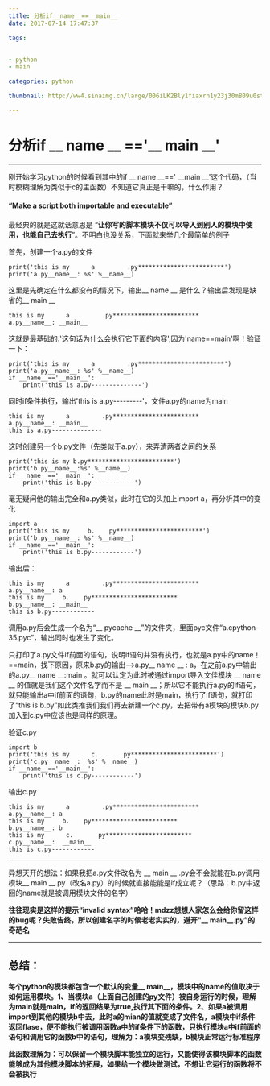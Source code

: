 ```yaml
---
title: 分析if__name__==__main__
date: 2017-07-14 17:47:37

tags:


- python
- main

categories: python

thumbnail: http://ww4.sinaimg.cn/large/006iLK2Bly1fiaxrn1y23j30m809u0st.jpg

---
```

# 分析if __ name __ =='__ main __'

----------

刚开始学习python的时候看到其中的if __ name __==' __main __'这个代码，（当时模糊理解为类似于c的主函数）不知道它真正是干嘛的，什么作用？
#### **“Make a script both importable and executable”**      
<!--more-->
最经典的就是这就话意思是 “**让你写的脚本模块不仅可以导入到别人的模块中使用，也能自己去执行**”。不明白也没关系，下面就来举几个最简单的例子

首先，创建一个a.py的文件

    print('this is my      a         .py************************')
    print('a.py__name__: %s' %__name__)
这里是先确定在什么都没有的情况下，输出__ name __ 是什么？输出后发现是缺省的__ main __ 

    this is my      a         .py************************
    a.py__name__: __main__
这就是最基础的:'这句话为什么会执行它下面的内容',因为'name==main'啊！验证一下：

    print('this is my      a         .py************************')
    print('a.py__name__: %s' %__name__)
    if __name__=='__main__':
        print('this is a.py--------------')
同时if条件执行，输出'this is a.py---------'，文件a.py的name为main

    this is my      a         .py************************
    a.py__name__: __main__
    this is a.py--------------

这时创建另一个b.py文件（先类似于a.py），来弄清两者之间的关系

    print('this is my b.py************************')
    print('b.py__name__:%s' %__name__)
    if __name__=='__main__':
    	print('this is b.py------------')
毫无疑问他的输出完全和a.py类似，此时在它的头加上import a，再分析其中的变化

    import a
    print('this is my     b.    py************************')
    print('b.py__name__: %s' %__name__)
    if __name__=='__main__':
    	print('this is b.py------------')

输出后：

    this is my      a         .py************************
    a.py__name__: a
    this is my     b.    py************************
    b.py__name__: __main__
    this is b.py------------
调用a.py后会生成一个名为“__ pycache __”的文件夹，里面pyc文件“a.cpython-35.pyc”，输出同时也发生了变化。

只打印了a.py文件if前面的语句，说明if语句并没有执行，也就是a.py中的name！==main，找下原因，原来b.py的输出-->a.py__ name __ : a，在之前a.py中输出的a.py__ name __:main 。就可以认定为此时被通过import导入文佳模块 __ name __ 的值就是我们这个文件名字而不是 __ main __；所以它不能执行a.py的if语句，就只能输出a中if前面的语句，b.py的name此时是main，执行了if语句，就打印了“this is b.py”如此类推我们我们再去新建一个c.py，去把带有a模块的模块b.py加入到c.py中应该也是同样的原理。

验证c.py

    import b
    print('this is my      c.       py************************')
    print('c.py__name__:  %s' %__name__)
    if __name__=='__main__':
	    print('this is c.py------------')
输出c.py

    this is my      a         .py************************
    a.py__name__: a
    this is my     b.    py************************
    b.py__name__: b
    this is my      c.       py************************
    c.py__name__:  __main__
    this is c.py------------

--------------

异想天开的想法：如果我把a.py文件改名为 __ main __ .py会不会就能在b.py调用模块__ main __.py（改名a.py）的时候就直接能能是if成立呢？（思路：b.py中返回的name就是被调用模块文件的名字）


 **往往现实是这样的提示“invalid syntax”哈哈！mdzz想想人家怎么会给你留这样的bug呢？失败告终，所以创建名字的时候老老实实的，避开"__ main__.py”的奇葩名**


----------

## 总结：

**每个python的模块都包含一个默认的变量__ main__，模块中的name的值取决于如何运用模块。1、当模块a（上面自己创建的py文件）被自身运行的时候，理解为main就是main，if的返回结果为true,执行其下面的条件。2、如果a被调用import到其他的模块b中去，此时a的mian的值就变成了文件名，a模块中if条件返回flase，便不能执行被调用函数a中的if条件下的函数，只执行模块a中if前面的语句和调用它的函数b中的语句，理解为：a模块变残缺，b模块正常运行标准程序**

**此函数理解为：可以保留一个模块脚本能独立的运行，又能使得该模块脚本的函数能够成为其他模块脚本的拓展，如果给一个模块做测试，不想让它运行的函数将不会被执行**
